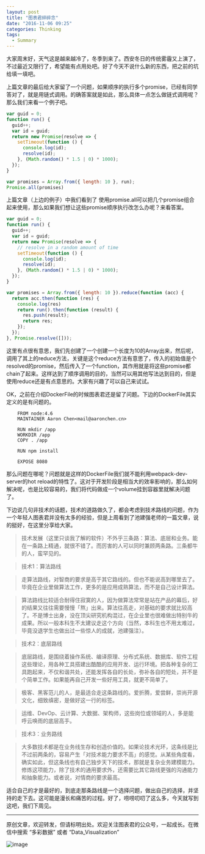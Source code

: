 ```yaml
---
layout: post
title: "图表君碎碎念"
date: "2016-11-06 09:25"
categories: Thinking
tags:
  - Summary
---
```



大家周末好，天气这是越来越冷了，冬季到来了。西安冬日的传统雾霾又上演了，不过最近又限行了，希望能有点用处吧。好了今天不说什么新的东西，把之前的坑给填一填吧。

上篇文章的最后给大家留了一个问题，如果顺序的执行多个promise，已经有同学答对了，就是用链式调用。的确答案就是如此，那么具体一点怎么做链式调用呢？那么我们来看一个例子吧。

```js
var guid = 0;
function run() {
  guid++;
  var id = guid;
  return new Promise(resolve => {
    setTimeout(function () {
      console.log(id);
      resolve(id);
    }, (Math.random() * 1.5 | 0) * 1000);
  });
}

var promises = Array.from({ length: 10 }, run);
Promise.all(promises)
```
上篇文章（上边的例子）中我们看到了 使用promise.all可以把几个promise组合起来使用，那么如果我们想让这些promise顺序执行改怎么办呢？来看答案。

```js
var guid = 0;
function run() {
  guid++;
  var id = guid;
  return new Promise(resolve => {
    // resolve in a random amount of time
    setTimeout(function () {
      console.log(id);
      resolve(id);
    }, (Math.random() * 1.5 | 0) * 1000);
  });
}

var promises = Array.from({ length: 10 }).reduce(function (acc) {
  return acc.then(function (res) {
    console.log(res)
    return run().then(function (result) {
      res.push(result);
      return res;
    });
  });
}, Promise.resolve([]));
```
这里有点很有意思，我们先创建了一个创建一个长度为10的Array出来，然后呢，调用了其上的reduce方法，关键是这个reduce方法有意思了，传入的初始值是个resolved的promise，然后传入了一个function，其作用就是将这些promise都chain了起来。这样达到了顺序调用的目的，当然可以用其他写法达到目的，但是使用reduce还是有点意思的。大家有兴趣了可以自己来试试。


OK，之前在介绍DockerFile的时候图表君还是留了问题。下边的DockerFile其实定义的是有问题的。

```docker
	FROM node:4.6
 	MAINTAINER Aaron Chen<mail@aaronchen.cn>
 
 	RUN mkdir /app
 	WORKDIR /app
 	COPY . /app
 
 	RUN npm install
 	
 	EXPOSE 8080
```
那么问题在哪呢？问题就是这样的DockerFile我们就不能利用webpack-dev-server的hot reload的特性了。这对于开发阶段是相当大的效率影响的，那么如何解决呢，也是比较容易的，我们将代码做成一个volume挂到容器里就解决问题了。

下边说几句非技术的话题，技术的道路做久了，都会考虑到技术路线的问题，作为一个年轻人图表君并没有太多的经验，但是上周看到了池建强老师的一篇文章，说的挺好，在这里分享给大家。

> 技术发展（这里只谈我了解的软件）不外乎三条路：算法、底层和业务。能在一条路上精通，就很不错了。而厉害的人可以同时兼顾两条路。三条都牛的人，蛮罕见的。

> 技术1：算法路线

> 走算法路线，对智商的要求是高于其它路线的。但也不能说高到哪里去了。毕竟在企业里做算法工作，更多的是应用成熟算法，而不是自己设计算法。

> 算法路线比较适合耐得住寂寞的人，因为做算法常常是站在产品的幕后，好的结果又往往需要慢慢「熬」出来。算法往高走，对基础的要求就比较高了。不是博士出身，没在顶尖研究机构混过，在企业里也很难做出特别牛的成果。所以一般本科生不太建议走这个方向（当然，本科生也不用太难过，毕竟没退学生也做出过一些惊人的成就，池建强注）。

> 技术2：底层路线

> 底层路线，是围绕着操作系统、编译原理、分布式系统、数据库、软件工程这些理论，用各种工具搭建出酷酷的应用开发、运行环境。把各种复杂的工具跑起来，不仅和谐共处，还能发挥各自的长处，弥补各自的短处，并不是个简单工作。如果能再自己开发一些好用工具，就更不简单了。

> 极客、黑客范儿的人，是最适合走这条路线的。爱折腾，爱尝鲜，崇尚开源文化，细致缜密，是做好这一行的标签。

> 运维、DevOp、云计算、大数据、架构师，这些岗位或领域的人，多是能呼云唤雨的底层高手。

> 技术3：业务路线

> 大多数技术都是在业务线生存和创造价值的。如果论技术光环，这条线是比不过前两条的，容易产生「对技术能力要求不高」的感觉。从某些角度看，确实如此，但这条线也有自己独步天下的技术，那就是复杂业务建模能力。
> 修炼这项能力，除了技术的通用要求外，还需要比其它路线更强的沟通能力和抽象能力。或者说，对情商的要求最高。

适合自己的才是最好的，到底走那条路线是一个选择问题，做出自己的选择，并坚持的走下去。这可能是漫长和痛苦的过程。好了，唠唠叨叨了这么多，今天就写到这吧，我们下周见。

--------

原创文章，欢迎转发，但请标明出处。欢迎关注图表君的公众号，一起成长。在微信中搜索 “多彩数据” 或者 “Data_Visualization”


![image]({{url}}/resources/img/wechat.jpg)








